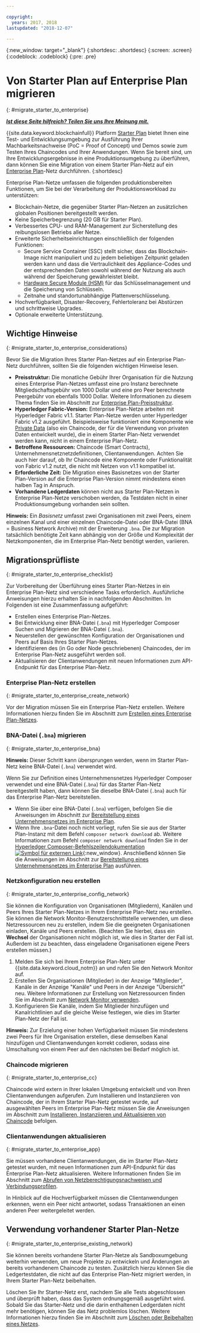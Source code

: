 ```yaml
---

copyright:
  years: 2017, 2018
lastupdated: "2018-12-07"

---
```


{:new_window: target="_blank"}
{:shortdesc: .shortdesc}
{:screen: .screen}
{:codeblock: .codeblock}
{:pre: .pre}

# Von Starter Plan auf Enterprise Plan migrieren
{: #migrate_starter_to_enterprise}


***[Ist diese Seite hilfreich? Teilen Sie uns Ihre Meinung mit.](https://www.surveygizmo.com/s3/4501493/IBM-Blockchain-Documentation)***


{{site.data.keyword.blockchainfull}} Platform [Starter Plan](../starter_plan.html) bietet Ihnen eine Test- und Entwicklungsumgebung zur Ausführung Ihrer Machbarkeitsnachweise (PoC = Proof of Concept) und Demos sowie zum Testen Ihres Chaincodes und Ihrer Anwendungen. Wenn Sie bereit sind, um Ihre Entwicklungsergebnisse in eine Produktionsumgebung zu überführen, dann können Sie eine Migration von einem Starter Plan-Netz auf ein [Enterprise Plan](../enterprise_plan.html)-Netz durchführen.
{:shortdesc}

Enterprise Plan-Netze umfassen die folgenden produktionsbereiten Funktionen, um Sie bei der Verarbeitung der Produktionsworkload zu unterstützen:

- Blockchain-Netze, die gegenüber Starter Plan-Netzen an zusätzlichen globalen Positionen bereitgestellt werden.
- Keine Speicherbegrenzung (20 GB für Starter Plan).
- Verbessertes CPU- und RAM-Management zur Sicherstellung des reibungslosen Betriebs aller Netze.
- Erweiterte Sicherheitseinrichtungen einschließlich der folgenden Funktionen:
  - Secure Service Container (SSC) stellt sicher, dass das Blockchain-Image nicht manipuliert und zu jedem beliebigen Zeitpunkt geladen werden kann und dass die Vertraulichkeit des Appliance-Codes und der entsprechenden Daten sowohl während der Nutzung als auch während der Speicherung gewährleistet bleibt.
  - [Hardware Secure Module (HSM)](../glossary.html#hsm) für das Schlüsselmanagement und die Speicherung von Schlüsseln.
  - Zeitnahe und standortunabhängige Plattenverschlüsselung.
- Hochverfügbarkeit, Disaster-Recovery, Fehlertoleranz bei Abstürzen und schrittweise Upgrades.
- Optionale erweiterte Unterstützung.

## Wichtige Hinweise
{: #migrate_starter_to_enterprise_considerations}

Bevor Sie die Migration Ihres Starter Plan-Netzes auf ein Enterprise Plan-Netz durchführen, sollten Sie die folgenden wichtigen Hinweise lesen.

- **Preisstruktur:** Die monatliche Gebühr Ihrer Organisation für die Nutzung eines Enterprise Plan-Netzes umfasst eine pro Instanz berechnete Mitgliedschaftsgebühr von 1000 Dollar und eine pro Peer berechnete Peergebühr von ebenfalls 1000 Dollar. Weitere Informationen zu diesem Thema finden Sie im Abschnitt zur [Enterprise Plan-Preisstruktur](pricing.html#enterprise-plan-pricing).
- **Hyperledger Fabric-Version:** Enterprise Plan-Netze arbeiten mit Hyperledger Fabric v1.1. Starter Plan-Netze werden unter Hyperledger Fabric v1.2 ausgeführt. Beispielsweise funktioniert eine Komponente wie [Private Data](https://hyperledger-fabric.readthedocs.io/en/release-1.2/private-data/private-data.html) (also ein Chaincode, der für die Verwendung von privaten Daten entwickelt wurde), die in einem Starter Plan-Netz verwendet werden kann, nicht in einem Enterprise Plan-Netz.
- **Betroffene Ressourcen:** Chaincode (Smart Contracts), Unternehmensnetznetzdefinitionen, Clientanwendungen. Achten Sie auch hier darauf, ob Ihr Chaincode eine Komponente oder Funktionalität von Fabric v1.2 nutzt, die nicht mit Netzen von v1.1 kompatibel ist.
- **Erforderliche Zeit:** Die Migration eines Basisnetzes von der Starter Plan-Version auf die Enterprise Plan-Version nimmt mindestens einen halben Tag in Anspruch.
- **Vorhandene Ledgerdaten** können nicht aus Starter Plan-Netzen in Enterprise Plan-Netze verschoben werden, da Testdaten nicht in einer Produktionsumgebung vorhanden sein sollten.

**Hinweis:** Ein *Basisnetz* umfasst zwei Organisationen mit zwei Peers, einem einzelnen Kanal und einer einzelnen Chaincode-Datei oder BNA-Datei (BNA = Business Network Archive) mit der Erweiterung `.bna`. Die zur Migration tatsächlich benötigte Zeit kann abhängig von der Größe und Komplexität der Netzkomponenten, die im Enterprise Plan-Netz benötigt werden, variieren.

## Migrationsprüfliste
{: #migrate_starter_to_enterprise_checklist}

Zur Vorbereitung der Überführung eines Starter Plan-Netzes in ein Enterprise Plan-Netz sind verschiedene Tasks erforderlich. Ausführliche Anweisungen hierzu erhalten Sie in nachfolgenden Abschnitten. Im Folgenden ist eine Zusammenfassung aufgeführt:

- Erstellen eines Enterprise Plan-Netzes.
- Bei Entwicklung einer BNA-Datei (`.bna`) mit Hyperledger Composer Suchen und Migrieren der BNA-Datei (`.bna`).
- Neuerstellen der gewünschten Konfiguration der Organisationen und Peers auf Basis Ihres Starter Plan-Netzes.
- Identifizieren des (in Go oder Node geschriebenen) Chaincodes, der im Enterprise Plan-Netz ausgeführt werden soll.
- Aktualisieren der Clientanwendungen mit neuen Informationen zum API-Endpunkt für das Enterprise Plan-Netz.

### Enterprise Plan-Netz erstellen
{: #migrate_starter_to_enterprise_create_network}

Vor der Migration müssen Sie ein Enterprise Plan-Netz erstellen. Weitere Informationen hierzu finden Sie im Abschnitt zum [Erstellen eines Enterprise Plan-Netzes](../get_start.html#creating-a-network).

### BNA-Datei (`.bna`) migrieren
{: #migrate_starter_to_enterprise_bna}

**Hinweis:** Dieser Schritt kann übersprungen werden, wenn im Starter Plan-Netz keine BNA-Datei (`.bna`) verwendet wird.

Wenn Sie zur Definition eines Unternehmensnetzes Hyperledger Composer verwendet und eine BNA-Datei (`.bna`) für das Starter Plan-Netz bereitgestellt haben, dann können Sie dieselbe BNA-Datei (`.bna`) auch für das Enterprise Plan-Netz bereitstellen.

- Wenn Sie über eine BNA-Datei (`.bna`) verfügen, befolgen Sie die Anweisungen im Abschnitt zur [Bereitstellung eines Unternehmensnetzes im Enterprise Plan](../develop_enterprise.html).
- Wenn Ihre `.bna`-Datei noch nicht vorliegt, rufen Sie sie aus der Starter Plan-Instanz mit dem Befehl `composer network download` ab. Weitere Informationen zum Befehl `composer network download` finden Sie in der [Hyperledger Composer-Befehlszeilendokumentation ![Symbol für externen Link](../images/external_link.svg "Symbol für externen Link")](https://hyperledger.github.io/composer/latest/reference/commands){:new_window}. Anschließend können Sie die Anweisungen im Abschnitt zur [Bereitstellung eines Unternehmensnetzes im Enterprise Plan](../develop_enterprise.html) ausführen.

### Netzkonfiguration neu erstellen
{: #migrate_starter_to_enterprise_config_network}

Sie können die Konfiguration von Organisationen (Mitgliedern), Kanälen und Peers Ihres Starter Plan-Netzes in Ihrem Enterprise Plan-Netz neu erstellen. Sie können die Network Monitor-Benutzerschnittstelle verwenden, um diese Netzressourcen neu zu erstellen, indem Sie die geeigneten Organisationen einladen, Kanäle und Peers erstellen. (Beachten Sie hierbei, dass ein **Wechsel** der Organisationen nicht möglich ist, wie dies in Starter der Fall ist. Außerdem ist zu beachten, dass eingeladene Organisationen eigene Peers erstellen müssen.)

1. Melden Sie sich bei Ihrem Enterprise Plan-Netz unter {{site.data.keyword.cloud_notm}} an und rufen Sie den Network Monitor auf.
2. Erstellen Sie Organisationen (Mitglieder) in der Anzeige "Mitglieder", Kanäle in der Anzeige "Kanäle" und Peers in der Anzeige "Übersicht" neu. Weitere Informationen zur Erstellung von Netzressourcen finden Sie im Abschnitt zum [Network Monitor verwenden](../v10_dashboard.html#overview).
3. Konfigurieren Sie Kanäle, indem Sie Mitglieder hinzufügen und Kanalrichtlinien auf die gleiche Weise festlegen, wie dies im Starter Plan-Netz der Fall ist.

**Hinweis:** Zur Erzielung einer hohen Verfügbarkeit müssen Sie mindestens zwei Peers für Ihre Organisation erstellen, diese demselben Kanal hinzufügen und Clientanwendungen korrekt codieren, sodass eine Umschaltung von einem Peer auf den nächsten bei Bedarf möglich ist.

### Chaincode migrieren
{: #migrate_starter_to_enterprise_cc}

Chaincode wird extern in Ihrer lokalen Umgebung entwickelt und von Ihren Clientanwendungen aufgerufen. Zum Installieren und Instanziieren von Chaincode, der in Ihrem Starter Plan-Netz getestet wurde, auf ausgewählten Peers im Enterprise Plan-Netz müssen Sie die Anweisungen im Abschnitt zum [Installieren, Instanziieren und Aktualisieren von Chaincode](./install_instantiate_chaincode.html#installchaincode) befolgen.

### Clientanwendungen aktualisieren
{: #migrate_starter_to_enterprise_app}

Sie müssen vorhandene Clientanwendungen, die im Starter Plan-Netz getestet wurden, mit neuen Informationen zum API-Endpunkt für das Enterprise Plan-Netz aktualisieren. Weitere Informationen finden Sie im Abschnitt zum [Abrufen von Netzberechtigungsnachweisen und Verbindungsprofilen](../get_start.html#retrieving-network-credentials-and-connection-profile).

In Hinblick auf die Hochverfügbarkeit müssen die Clientanwendungen erkennen, wenn ein Peer nicht antwortet, sodass Transaktionen an einen anderen Peer weitergeleitet werden.

## Verwendung vorhandener Starter Plan-Netze
{: #migrate_starter_to_enterprise_existing_network}

Sie können bereits vorhandene Starter Plan-Netze als Sandboxumgebung weiterhin verwenden, um neue Projekte zu entwickeln und Änderungen an bereits vorhandenem Chaincode zu testen. Zusätzlich hierzu können Sie die Ledgertestdaten, die nicht auf das Enterprise Plan-Netz migriert werden, in Ihrem Starter Plan-Netz beibehalten.

Löschen Sie Ihr Starter-Netz erst, nachdem Sie alle Tests abgeschlossen und überprüft haben, dass das System ordnungsgemäß ausgeführt wird. Sobald Sie das Starter-Netz und die darin enthaltenen Ledgerdaten nicht mehr benötigen, können Sie das Netz problemlos löschen. Weitere Informationen hierzu finden Sie im Abschnitt zum [Löschen oder Beibehalten eines Netzes](../get_start_starter_plan.html#deleting-or-leaving-a-network).
